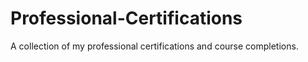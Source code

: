 # Professional-Certifications
A collection of my professional certifications and course completions.
